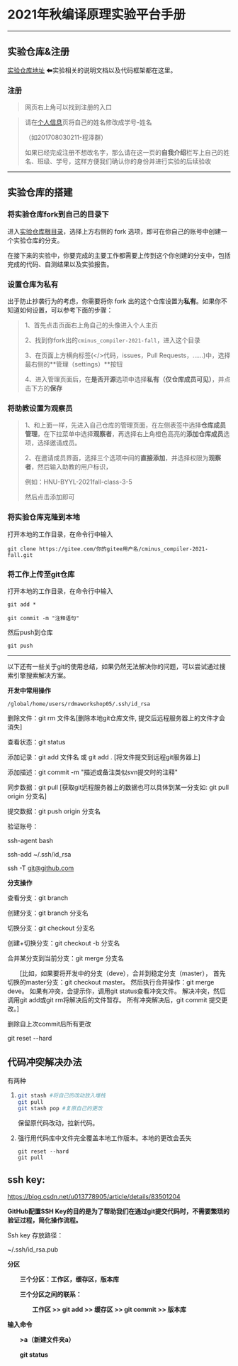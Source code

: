 
# 2021年秋编译原理实验平台手册
---
## 实验仓库&注册
[实验仓库地址](https://gitee.com/IceyBlackTea/cminus_compiler-2021-fall) ⬅实验相关的说明文档以及代码框架都在这里。

### 注册

>网页右上角可以找到注册的入口

>请在[个人信息](https://gitee.com/profile)页将自己的姓名修改成学号-姓名
>
>（如201708030211-程泽群）
>
>如果已经完成注册不想改名字，那么请在这一页的**自我介绍**栏写上自己的姓名、班级、学号，这样方便我们确认你的身份并进行实验的后续验收

---

## 实验仓库的搭建

### 将实验仓库fork到自己的目录下
进入[实验仓库根目录](https://gitee.com/IceyBlackTea/cminus_compiler-2021-fall)，选择上方右侧的 fork 选项，即可在你自己的账号中创建一个实验仓库的分支。

在接下来的实验中，你要完成的主要工作都需要上传到这个你创建的分支中，包括完成的代码、自测结果以及实验报告。

### 设置仓库为私有
出于防止抄袭行为的考虑，你需要将你 fork 出的这个仓库设置为**私有**。如果你不知道如何设置，可以参考下面的步骤：

> 1、首先点击页面右上角自己的头像进入个人主页
> 
> 2、找到你fork出的`cminus_compiler-2021-fall`，进入这个目录
>
> 3、在页面上方横向标签(\<\/\>代码，issues，Pull Requests，……)中，选择最右侧的**管理（settings）**按钮
> 
> 4、进入管理页面后，在**是否开源**选项中选择**私有（仅仓库成员可见）**，并点击下方的**保存**

### 将助教设置为观察员

> 1、和上面一样，先进入自己仓库的管理页面，在左侧表签中选择**仓库成员管理**，在下拉菜单中选择**观察者**，再选择右上角橙色高亮的**添加仓库成员**选项，选择邀请成员。
> 
> 2、在邀请成员界面，选择三个选项中间的**直接添加**，并选择权限为**观察者**，然后输入助教的用户标识，
> 
> 例如：HNU-BYYL-2021fall-class-3-5
> 
> 然后点击添加即可

### 将实验仓库克隆到本地

打开本地的工作目录，在命令行中输入

`git clone https://gitee.com/你的gitee用户名/cminus_compiler-2021-fall.git`

### 将工作上传至git仓库

打开本地的工作目录，在命令行中输入

`git add *`

`git commit -m "注释语句"`

然后push到仓库

`git push`

---

以下还有一些关于git的使用总结，如果仍然无法解决你的问题，可以尝试通过搜索引擎搜索解决方案。

**开发中常用操作**

```
/global/home/users/rdmaworkshop05/.ssh/id_rsa
```

删除文件：git rm 文件名[删除本地git仓库文件, 提交后远程服务器上的文件才会消失]

查看状态：git status

添加记录：git add 文件名 或 git add . [将文件提交到远程git服务器上]

添加描述：git commit -m "描述或备注类似svn提交时的注释"

同步数据：git pull [获取git远程服务器上的数据也可以具体到某一分支如: git pull origin 分支名]

提交数据：git push origin 分支名



验证账号：

ssh-agent bash

ssh-add ~/.ssh/id_rsa

ssh -T git@github.com



**分支操作**

查看分支：git branch

创建分支：git branch 分支名

切换分支：git checkout 分支名

创建+切换分支：git checkout -b 分支名

合并某分支到当前分支：git merge 分支名

　　[比如，如果要将开发中的分支（deve），合并到稳定分支（master），
   首先切换的master分支：git checkout master。
   然后执行合并操作：git merge deve。
   如果有冲突，会提示你，调用git status查看冲突文件。
   解决冲突，然后调用git add或git rm将解决后的文件暂存。
   所有冲突解决后，git commit 提交更改。]



删除自上次commit后所有更改

 git reset --hard 



## 代码冲突解决办法

有两种

1. ```sh
   git stash #将自己的改动放入堆栈
   git pull
   git stash pop #复原自己的更改
   ```

   保留原代码改动，拉新代码。

   
   
2. 强行用代码库中文件完全覆盖本地工作版本。本地的更改会丢失

   ```shell
   git reset --hard
   git pull
   ```

   



## ssh key:

https://blog.csdn.net/u013778905/article/details/83501204

**GitHub配置SSH Key的目的是为了帮助我们在通过git提交代码时，不需要繁琐的验证过程，简化操作流程。**

Ssh key 存放路径：

~/.ssh/id_rsa.pub



**分区**

　　**三个分区：工作区，缓存区，版本库**

　　**三个分区之间的联系：**

　　　　**工作区 >> git add >> 缓存区 >> git commit >> 版本库**

**输入命令**

　　**>a（新建文件夹a）**

　　**git status**
